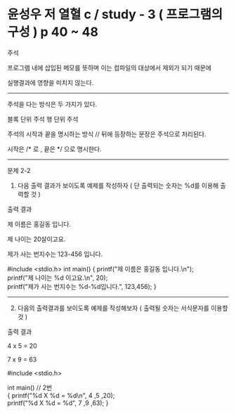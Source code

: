  윤성우 저 열혈 c / study - 3 ( 프로그램의 구성 ) p 40 ~ 48
=============

주석



프로그램 내에 삽입된 메모를 뜻하며 이는 컴파일의 대상에서 제외가 되기 때문에

실행결과에 영향을 미치지 않는다.

 -----------------------------------------------------------
 

주석을 다는 방식은 두 가지가 있다.


 

블록 단위 주석                                                     행 단위 주석

 

주석의 시작과 끝을 명시하는 방식                           // 뒤에 등장하는 문장은 주석으로 처리된다.

시작은 /* 로 , 끝은 */ 으로 명시한다.
 

 
-------------------------------------------------------------------
 

문제 2-2
 

1. 다음 출력 결과가 보이도록 예제를 작성하자 ( 단 출력되는 숫자는 %d를 이용해 출력할 것 )

 

 

출력 결과

 

제 이름은 홍길동 입니다.

제 나이는 20살이고요.

제가 사는 번지수는 123-456 입니다.

 

#include <stdio.h>
int main()
{
	printf("제 이름은 홍길동 입니다.\n");  
	printf("제 나이는 %d 이고요.\n", 20);  
	printf("제가 사는 번지수는 %d-%d입니다.", 123,456);
}

 --------------------------------------------------------------------

 

2. 다음의 출력결과를 보이도록 예제를 작성해보자 ( 출력될 숫자는 서식문자를 이용할것 )

 

출력 결과

 

4 x 5 = 20

7 x 9 = 63

 

#include <stdio.h>

int main()  // 2번  
{
	printf("%d X %d = %d\n", 4 ,5 ,20);  
	printf("%d X %d = %d", 7 ,9 ,63); 
}
